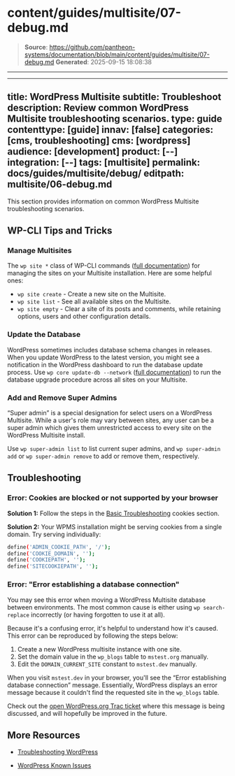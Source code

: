 # content/guides/multisite/07-debug.md

> **Source**: https://github.com/pantheon-systems/documentation/blob/main/content/guides/multisite/07-debug.md
> **Generated**: 2025-09-15 18:08:38

---

---
title: WordPress Multisite
subtitle: Troubleshoot
description: Review common WordPress Multisite troubleshooting scenarios.
type: guide
contenttype: [guide]
innav: [false]
categories: [cms, troubleshooting]
cms: [wordpress]
audience: [development]
product: [--]
integration: [--]
tags: [multisite]
permalink: docs/guides/multisite/debug/
editpath: multisite/06-debug.md
---

This section provides information on common WordPress Multisite troubleshooting scenarios.

## WP-CLI Tips and Tricks

### Manage Multisites

The `wp site *` class of WP-CLI commands ([full documentation](https://developer.wordpress.org/cli/commands/site/)) for managing the sites on your Multisite installation. Here are some helpful ones:

- `wp site create` - Create a new site on the Multisite.
- `wp site list` - See all available sites on the Multisite.
- `wp site empty` - Clear a site of its posts and comments, while retaining options, users and other configuration details.

### Update the Database

WordPress sometimes includes database schema changes in releases. When you update WordPress to the latest version, you might see a notification in the WordPress dashboard to run the database update process. Use `wp core update-db --network` ([full documentation](https://developer.wordpress.org/cli/commands/core/update-db/)) to run the database upgrade procedure across all sites on your Multisite.

### Add and Remove Super Admins

“Super admin” is a special designation for select users on a WordPress Multisite. While a user's role may vary between sites, any user can be a super admin which gives them unrestricted access to every site on the WordPress Multisite install.

Use `wp super-admin list` to list current super admins, and `wp super-admin add` or `wp super-admin remove` to add or remove them, respectively.

## Troubleshooting

### Error: Cookies are blocked or not supported by your browser

**Solution 1:** Follow the steps in the [Basic Troubleshooting](/basic-troubleshooting#error-cookies-are-blocked-or-not-supported-by-your-browser) cookies section.

**Solution 2:** Your WPMS installation might be serving cookies from a single domain. Try serving individually:

```bash
define('ADMIN_COOKIE_PATH', '/');
define('COOKIE_DOMAIN', '');
define('COOKIEPATH', '');
define('SITECOOKIEPATH', '');
```

### Error: "Error establishing a database connection"

You may see this error when moving a WordPress Multisite database between environments. The most common cause is either using `wp search-replace` incorrectly (or having forgotten to use it at all).

Because it's a confusing error, it's helpful to understand how it's caused. This error can be reproduced by following the steps below:


1. Create a new WordPress multisite instance with one site.
1. Set the domain value in the `wp_blogs` table to `mstest.org` manually.
1. Edit the `DOMAIN_CURRENT_SITE` constant to `mstest.dev` manually.

When you visit `mstest.dev` in your browser, you'll see the “Error establishing database connection” message. Essentially, WordPress displays an error message because it couldn't find the requested site in the `wp_blogs` table.

Check out the [open WordPress.org Trac ticket](https://core.trac.wordpress.org/ticket/41424) where this message is being discussed, and will hopefully be improved in the future.

<Partial file="configure-wp-site-networks-with-integrated-composer.md" />

## More Resources

- [Troubleshooting WordPress](/guides/wordpress-pantheon/troubleshooting)

- [WordPress Known Issues](/wordpress-known-issues)
